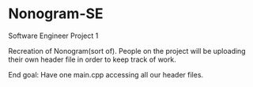 # Nonogram-SE
Software Engineer Project 1


Recreation of Nonogram(sort of). 
People on the project will be uploading their own header file in order to keep track of work.

End goal: Have one main.cpp accessing all our header files.

